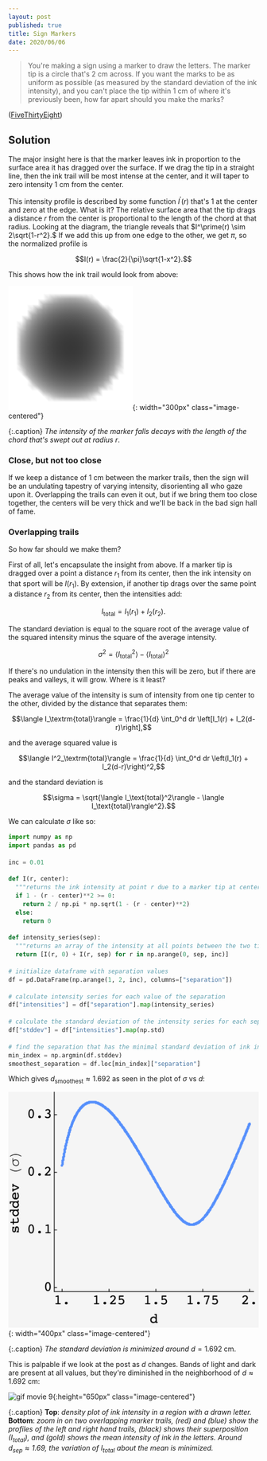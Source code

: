 ```yaml
---
layout: post
published: true
title: Sign Markers
date: 2020/06/06
---
```


>You're making a sign using a marker to draw the letters. The marker tip is a circle that's $2\text{ cm}$ across. If you want the marks to be as uniform as possible (as measured by the standard deviation of the ink intensity), and you can't place the tip within $1\text{ cm}$ of where it's previously been, how far apart should you make the marks?

<!--more-->

([FiveThirtyEight](https://fivethirtyeight.com/features/can-you-pinpoint-the-planet/))

## Solution

The major insight here is that the marker leaves ink in proportion to the surface area it has dragged over the surface. If we drag the tip in a straight line, then the ink trail will be most intense at the center, and it will taper to zero intensity $1\text{ cm}$ from the center.

This intensity profile is described by some function $I^\prime(r)$ that's $1$ at the center and zero at the edge. What is it? The relative surface area that the tip drags a distance $r$ from the center is proportional to the length of the chord at that radius. Looking at the diagram, the triangle reveals that $I^\prime(r) \sim 2\sqrt{1-r^2}.$ If we add this up from one edge to the other, we get $\pi,$ so the normalized profile is 

$$I(r) = \frac{2}{\pi}\sqrt{1-x^2}.$$

This shows how the ink trail would look from above:

![aerial view](/img/2020-06-05-tip-intensity.png){: width="300px" class="image-centered"}

{:.caption}
*The intensity of the marker falls decays with the length of the chord that's swept out at radius* $r.$

### Close, but not too close

If we keep a distance of $1\text{ cm}$ between the marker trails, then the sign will be an undulating tapestry of varying intensity, disorienting all who gaze upon it. Overlapping the trails can even it out, but if we bring them too close together, the centers will be very thick and we'll be back in the bad sign hall of fame.

### Overlapping trails

So how far should we make them?

First of all, let's encapsulate the insight from above. If a marker tip is dragged over a point a distance $r_1$ from its center, then the ink intensity on that sport will be $I(r_1).$ By extension, if another tip drags over the same point a distance $r_2$ from its center, then the intensities add:

$$I_\text{total} = I_1(r_1) + I_2(r_2).$$

The standard deviation is equal to the square root of the average value of the squared intensity minus the square of the average intensity. 

$$\sigma^2 = \langle I_\text{total}^2\rangle - \langle I_\text{total}\rangle^2$$

If there's no undulation in the intensity then this will be zero, but if there are peaks and valleys, it will grow. Where is it least?

The average value of the intensity is sum of intensity from one tip center to the other, divided by the distance that separates them:

$$\langle I_\textrm{total}\rangle = \frac{1}{d} \int_0^d dr \left[I_1(r) + I_2(d-r)\right],$$

and the average squared value is

$$\langle I^2_\textrm{total}\rangle = \frac{1}{d} \int_0^d dr \left(I_1(r) + I_2(d-r)\right)^2,$$

and the standard deviation is

$$\sigma = \sqrt{\langle I_\text{total}^2\rangle - \langle I_\text{total}\rangle^2}.$$

We can calculate $\sigma$ like so:

```python
import numpy as np
import pandas as pd

inc = 0.01

def I(r, center):
  """returns the ink intensity at point r due to a marker tip at center"""
  if 1 - (r - center)**2 >= 0:
    return 2 / np.pi * np.sqrt(1 - (r - center)**2)
  else:
    return 0

def intensity_series(sep):
  """returns an array of the intensity at all points between the two tips"""
  return [I(r, 0) + I(r, sep) for r in np.arange(0, sep, inc)]
  
# initialize dataframe with separation values
df = pd.DataFrame(np.arange(1, 2, inc), columns=["separation"])

# calculate intensity series for each value of the separation
df["intensities"] = df["separation"].map(intensity_series)

# calculate the standard deviation of the intensity series for each separation
df["stddev"] = df["intensities"].map(np.std)

# find the separation that has the minimal standard deviation of ink intensities
min_index = np.argmin(df.stddev)
smoothest_separation = df.loc[min_index]["separation"]
```

Which gives $d_\text{smoothest} \approx 1.692$ as seen in the plot of $\sigma$ vs $d$:

![plot of stddev vs d](/img/2020-06-05-stddev-sep.png){: width="400px" class="image-centered"}

{:.caption}
*The standard deviation is minimized around* $d = 1.692\text{ cm}.$

This is palpable if we look at the post as $d$ changes. Bands of light and dark are present at all values, but they're diminished in the neighborhood of $d\approx 1.692\text{ cm}$:

![gif movie 9](/img/2020-06-05-poster-sign-movie-column-site-gray-10ms.gif){:height="650px" class="image-centered"}

{:.caption}
**Top**: *density plot of ink intensity in a region with a drawn letter.* **Bottom**: *zoom in on two overlapping marker trails, (red) and (blue) show the profiles of the left and right hand trails, (black) shows their superposition ($I_\text{total}$), and (gold) shows the mean intensity of ink in the letters. Around $d_\text{sep} \approx 1.69,$ the variation of $I_\text{total}$ about the mean is minimized.*

<br>

